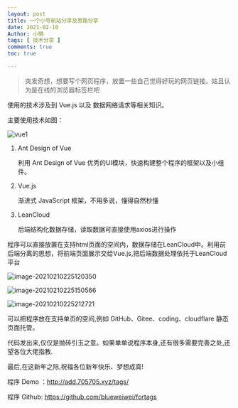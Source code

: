 ```yaml
---
layout: post
title: 一个小导航站分享及思路分享
date: 2021-02-10
Author: 小萌 
tags: [ 技术分享 ]
comments: true
toc: true

---
```


> 突发奇想，想要写个网页程序，放置一些自己觉得好玩的网页链接。姑且认为是在线的浏览器标签栏吧

使用的技术涉及到 Vue.js 以及 数据网络请求等相关知识。

主要使用技术如图：

![vue1](http://pan-yz.chaoxing.com/download/downloadfile?fleid=566392339994095616&puid=119527923)

1. Ant Design of Vue

   利用 Ant Design of Vue 优秀的UI模块，快速构建整个程序的框架以及小组件。

2. Vue.js

   渐进式 JavaScript 框架，不用多说，懂得自然秒懂

3. LeanCloud

   后端结构化数据存储，读取数据可直接使用axios进行操作

程序可以直接放置在支持html页面的空间内，数据存储在LeanCloud中。利用前后端分离的思想，将前端页面展示交给Vue.js,把后端数据处理依托于LeanCloud平台

![image-20210210225120350](http://pan-yz.chaoxing.com/download/downloadfile?fleid=566395065452838912&puid=119527923)

![image-20210210225150566](http://pan-yz.chaoxing.com/download/downloadfile?fleid=566395208688947200&puid=119527923)

![image-20210210225212721](http://pan-yz.chaoxing.com/download/downloadfile?fleid=566395576468635648&puid=119527923)

可以把程序放在支持单页的空间,例如 GitHub、Gitee、coding、cloudflare 静态页面托管。

代码发出来,仅仅是抛砖引玉之意。如果单单说程序本身,还有很多需要完善之处,还望各位大佬指教.

最后,在这新年之际,祝福各位新年快乐、梦想成真!

程序 Demo ：http://add.705705.xyz/tags/

程序 Github: https://github.com/blueweiwei/fortags